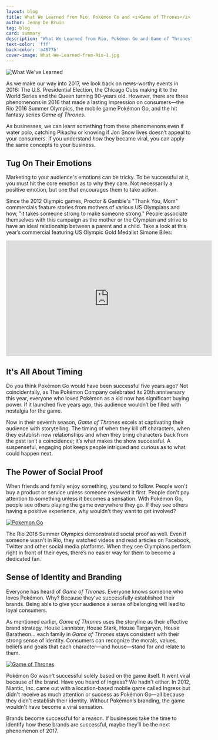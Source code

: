 ```yaml
---
layout: blog
title: What We Learned from Rio, Pokémon Go and <i>Game of Thrones</i>
author: Jenny De Bruin
tag: blog
card: summary
description: "What We Learned from Rio, Pokémon Go and Game of Thrones"
text-color: 'fff'
back-color: 'a4877b'
cover-image: What-We-Learned-from-Rio-1.jpg
---
```

![What We've Learned](/img/blog/What-We-Learned-from-Rio-1.jpg)

As we make our way into 2017, we look back on news-worthy events in 2016: The U.S. Presidential Election, the Chicago Cubs making it to the World Series and the Queen turning 90-years old. However, there are three phenomenons in 2016 that made a lasting impression on consumers—the Rio 2016 Summer Olympics, the mobile game Pokémon Go, and the hit fantasy series *Game of Thrones*.

As businesses, we can learn something from these phenomenons even if water polo, catching Pikachu or knowing if Jon Snow lives doesn’t appeal to your consumers. If you understand *how* they became viral, you can apply the same concepts to your business.


Tug On Their Emotions
---------------------
Marketing to your audience's emotions can be tricky. To be successful at it, you must hit the core emotion as to why they care. Not necessarily a positive emotion, but one that encourages them to take action.

Since the 2012 Olympic games, Proctor & Gamble's "Thank You, Mom" commercials feature stories from mothers of various US Olympians and how, "it takes someone strong to make someone strong." People associate themselves with this campaign as the mother or the Olympian and strive to have an ideal relationship between a parent and a child. Take a look at this year’s commercial featuring US Olympic Gold Medalist Simone Biles:

<iframe width="560" height="315" src="https://www.youtube.com/embed/xPsXa5huzQA" frameborder="0" allowfullscreen></iframe>

It's All About Timing
---------------------
Do you think Pokémon Go would have been successful five years ago? Not coincidentally, as The Pokémon Company celebrated its 20th anniversary this year, everyone who loved Pokémon as a kid now has significant buying power. If it launched five years ago, this audience wouldn’t be filled with nostalgia for the game.

Now in their seventh season, *Game of Thrones* excels at captivating their audience with storytelling. The timing of when they kill off characters, when they establish new relationships and when they bring characters back from the past isn’t a coincidence; it’s what makes the show successful. A suspenseful, engaging plot keeps people intrigued and curious as to what could happen next.  

The Power of Social Proof
-------------------------
When friends and family enjoy something, you tend to follow. People won't buy a product or service unless someone reviewed it first. People don't pay attention to something unless it becomes a sensation. With Pokémon Go, people see others playing the game everywhere they go. If they see others having a positive experience, why wouldn't they want to get involved?

<a href="http://www.elitemgtservices.com/pokemon-go-already-popular-tinder-twitter/" target="_blank">![Pokemon Go](/img/blog/What-We-Learned-from-Rio-2.jpg)</a>

The Rio 2016 Summer Olympics demonstrated social proof as well. Even if someone wasn't in Rio, they watched videos and read articles on Facebook, Twitter and other social media platforms. When they see Olympians perform right in front of their eyes, there’s no easier way for them to become a dedicated fan.

Sense of Identity and Branding
------------------------------
Everyone has heard of *Game of Thrones*. Everyone knows someone who loves Pokémon. Why? Because they've successfully established their brands. Being able to give your audience a sense of belonging will lead to loyal consumers.

As mentioned earlier, *Game of Thrones* uses the storyline as their effective brand strategy. House Lannister, House Stark, House Targaryen, House Baratheon... each family in *Game of Thrones* stays consistent with their strong sense of identity. Consumers can recognize the morals, values, beliefs and goals that each character—and house—stand for and relate to them.

<a href="http://www.gamespot.com/gallery/game-of-thrones-season-6-character-catch-up-where-/2900-623/" target="_blank">![Game of Thrones](/img/blog/What-We-Learned-from-Rio-3.jpg)</a>

Pokémon Go wasn't successful solely based on the game itself. It went viral because of the brand. Have you heard of Ingress? We hadn't either. In 2012, Niantic, Inc. came out with a location-based mobile game called Ingress but didn't receive as much attention or success as Pokémon Go—all because they didn't establish their identity. Without Pokémon’s branding, the game wouldn't have become a viral sensation.

Brands become successful for a reason. If businesses take the time to identify how these brands are successful, maybe they’ll be the next phenomenon of 2017.
